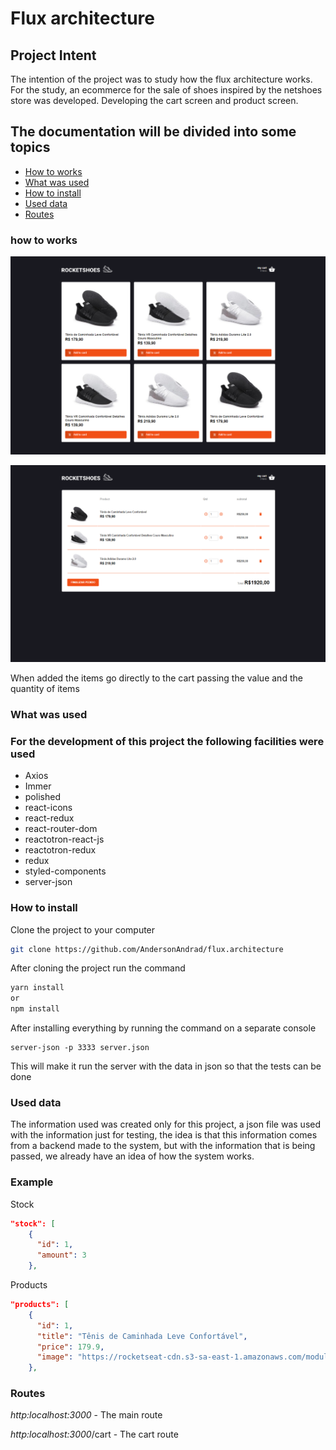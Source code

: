 # Flux architecture

## Project Intent

The intention of the project was to study how the flux architecture works. For the study, an ecommerce for the sale of shoes inspired by the netshoes store was developed. Developing the cart screen and product screen.

## The documentation will be divided into some topics

- [How to works](#how-to-works)
- [What was used](#what-was-used)
- [How to install](#how-to-install)
- [Used data](#used-data)
- [Routes](#routes)

### how to works

![](https://github.com/AndersonAndrad/flux.architecture/blob/master/images/home.png)

![](https://github.com/AndersonAndrad/flux.architecture/blob/master/images/car.png)

When added the items go directly to the cart passing the value and the quantity of items

### What was used

### For the development of this project the following facilities were used

- Axios
- Immer
- polished
- react-icons
- react-redux
- react-router-dom
- reactotron-react-js
- reactotron-redux
- redux
- styled-components
- server-json

### How to install

Clone the project to your computer

```bash
git clone https://github.com/AndersonAndrad/flux.architecture
```

After cloning the project run the command

```bash
yarn install 
or 
npm install 
```

After installing everything by running the command on a separate console

```
server-json -p 3333 server.json
```

This will make it run the server with the data in json so that the tests can be done

### Used data

The information used was created only for this project, a json file was used with the information just for testing, the idea is that this information comes  from a backend made to the system, but with the information that is being passed, we already have an idea of how the system works.

### Example

Stock

```json
"stock": [
    {
      "id": 1,
      "amount": 3
    },
```

Products

```json
"products": [
    {
      "id": 1,
      "title": "Tênis de Caminhada Leve Confortável",
      "price": 179.9,
      "image": "https://rocketseat-cdn.s3-sa-east-1.amazonaws.com/modulo-redux/tenis1.jpg"
    },
```

### Routes

*http:localhost:3000* - The main route

*http:localhost:3000*/cart - The cart route

